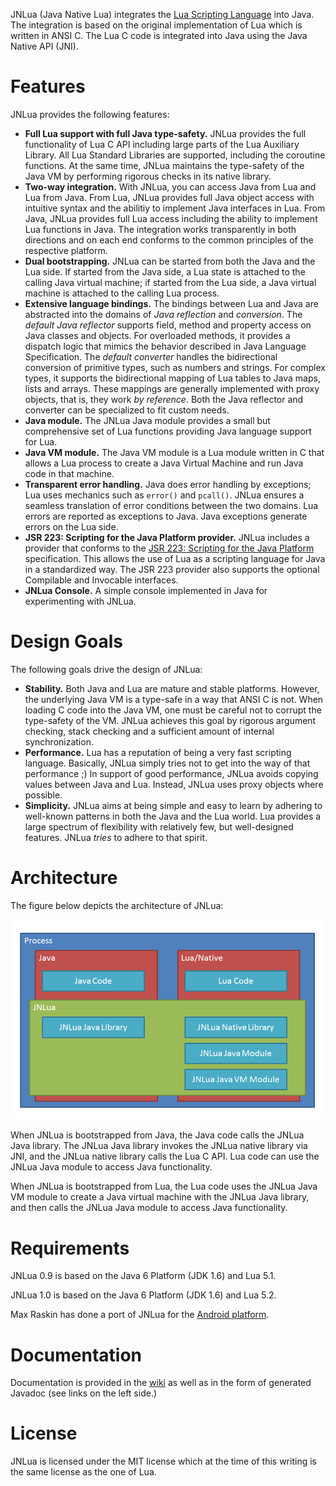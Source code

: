 JNLua (Java Native Lua) integrates the [Lua Scripting Language](http://www.lua.org/) into Java. The integration is based on the original implementation of Lua which is written in ANSI C. The Lua C code is integrated into Java using the Java Native API (JNI).



# Features #

JNLua provides the following features:
  * **Full Lua support with full Java type-safety.** JNLua provides the full functionality of Lua C API including large parts of the Lua Auxiliary Library. All Lua Standard Libraries are supported, including the coroutine functions. At the same time, JNLua maintains the type-safety of the Java VM by performing rigorous checks in its native library.
  * **Two-way integration.** With JNLua, you can access Java from Lua and Lua from Java. From Lua, JNLua provides full Java object access with intuitive syntax and the abilitiy to implement Java interfaces in Lua. From Java, JNLua provides full Lua access including the ability to implement Lua functions in Java. The integration works transparently in both directions and on each end conforms to the common principles of the respective platform.
  * **Dual bootstrapping.** JNLua can be started from both the Java and the Lua side. If started from the Java side, a Lua state is attached to the calling Java virtual machine; if started from the Lua side, a Java virtual machine is attached to the calling Lua process.
  * **Extensive language bindings.** The bindings between Lua and Java are abstracted into the domains of _Java reflection_ and _conversion_. The _default Java reflector_ supports field, method and property access on Java classes and objects. For overloaded methods, it provides a dispatch logic that mimics the behavior described in Java Language Specification. The _default converter_ handles the bidirectional conversion of primitive types, such as numbers and strings. For complex types, it supports the bidirectional mapping of Lua tables to Java maps, lists and arrays. These mappings are generally implemented with proxy objects, that is, they work _by reference_. Both the Java reflector and converter can be specialized to fit custom needs.
  * **Java module.** The JNLua Java module provides a small but comprehensive set of Lua functions providing Java language support for Lua.
  * **Java VM module.** The Java VM module is a Lua module written in C that allows a Lua process to create a Java Virtual Machine and run Java code in that machine.
  * **Transparent error handling.** Java does error handling by exceptions; Lua uses mechanics such as `error()` and `pcall()`. JNLua ensures a seamless translation of error conditions between the two domains. Lua errors are reported as exceptions to Java. Java exceptions generate errors on the Lua side.
  * **JSR 223: Scripting for the Java Platform provider.** JNLua includes a provider that conforms to the [JSR 223: Scripting for the Java Platform](http://www.jcp.org/en/jsr/detail?id=223) specification. This allows the use of Lua as a scripting language for Java in a standardized way. The JSR 223 provider also supports the optional Compilable and Invocable interfaces.
  * **JNLua Console.** A simple console implemented in Java for experimenting with JNLua.

# Design Goals #

The following goals drive the design of JNLua:
  * **Stability.** Both Java and Lua are mature and stable platforms. However, the underlying Java VM is a type-safe in a way that ANSI C is not. When loading C code into the Java VM, one must be careful not to corrupt the type-safety of the VM. JNLua achieves this goal by rigorous argument checking, stack checking and a sufficient amount of internal synchronization.
  * **Performance.** Lua has a reputation of being a very fast scripting language. Basically, JNLua simply tries not to get into the way of that performance ;) In support of good performance, JNLua avoids copying values between Java and Lua. Instead, JNLua uses proxy objects where possible.
  * **Simplicity.** JNLua aims at being simple and easy to learn by adhering to well-known patterns in both the Java and the Lua world. Lua provides a large spectrum of flexibility with relatively few, but well-designed features. JNLua _tries_ to adhere to that spirit.

# Architecture #

The figure below depicts the architecture of JNLua:

![](Architecture.png)

When JNLua is bootstrapped from Java, the Java code calls the JNLua Java library. The JNLua Java library invokes the JNLua native library via JNI, and the JNLua native library calls the Lua C API. Lua code can use the JNLua Java module to access Java functionality.

When JNLua is bootstrapped from Lua, the Lua code uses the JNLua Java VM module to create a Java virtual machine with the JNLua Java library, and then calls the JNLua Java module to access Java functionality.

# Requirements #

JNLua 0.9 is based on the Java 6 Platform (JDK 1.6) and Lua 5.1.

JNLua 1.0 is based on the Java 6 Platform (JDK 1.6) and Lua 5.2.

Max Raskin has done a port of JNLua for the [Android platform](https://github.com/airminer/jnlua-android).

# Documentation #

Documentation is provided in the [wiki](https://github.com/airminer/jnlua/wiki) as well as in the form of generated Javadoc (see links on the left side.)

# License #

JNLua is licensed under the MIT license which at the time of this writing is the same license as the one of Lua.
